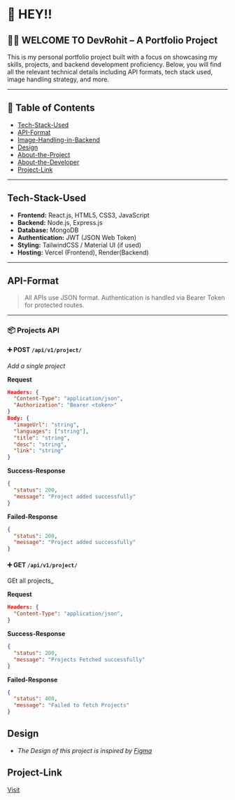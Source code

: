 # 👋 HEY!!
## 👨‍💻 WELCOME TO **DevRohit** – A Portfolio Project

This is my personal portfolio project built with a focus on showcasing my skills, projects, and backend development proficiency. Below, you will find all the relevant technical details including API formats, tech stack used, image handling strategy, and more.

---

## 📑 Table of Contents

- [Tech-Stack-Used](#tech-stack-used)
- [API-Format](#api-format)
- [Image-Handling-in-Backend](#image-handling-in-backend)
- [Design](#design)
- [About-the-Project](#about-the-project)
- [About-the-Developer](#about-the-developer)
- [Project-Link](#project-link)

---

## Tech-Stack-Used

- **Frontend:** React.js, HTML5, CSS3, JavaScript
- **Backend:** Node.js, Express.js
- **Database:** MongoDB
- **Authentication:** JWT (JSON Web Token)
- **Styling:** TailwindCSS / Material UI (if used)
- **Hosting:** Vercel (Frontend), Render(Backend)

---

## API-Format

> All APIs use JSON format. Authentication is handled via Bearer Token for protected routes.

---

### 📦 Projects API

#### ➕ POST `/api/v1/project/`  
_Add a single project_

**Request**
```json
Headers: {
  "Content-Type": "application/json",
  "Authorization": "Bearer <token>"
}
Body: {
  "imageUrl": "string",
  "languages": ["string"],
  "title": "string",
  "desc": "string",
  "link": "string"
}
```


**Success-Response**
```json
{
  "status": 200,
  "message": "Project added successfully"
}
```

**Failed-Response**
```json
{
  "status": 200,
  "message": "Project added successfully"
}

```


#### ➕ GET `/api/v1/project/`  
GEt all projects_

**Request**
```json
Headers: {
  "Content-Type": "application/json",
}

```


**Success-Response**
```json
{
  "status": 200,
  "message": "Projects Fetched successfully"
}
```

**Failed-Response**
```json
{
  "status": 400,
  "message": "Failed to fetch Projects"
}

```



## Design

- _The Design of this project is inspired by [Figma](https://www.figma.com/design/7wHF5BYHezfu7nqDGjCTcA/Portfolio--Community-?node-id=0-1&p=f&t=nKbn9322lm6OWH6N-0)_ 


## Project-Link
[Visit](https://devrohit-indol.vercel.app/)

